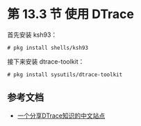 # 第 13.3 节 使用 DTrace

首先安装 ksh93：

`# pkg install shells/ksh93`

接下来安装 dtrace-toolkit：

`# pkg install sysutils/dtrace-toolkit`

## 参考文档

- [一个分享DTrace知识的中文站点](https://chinadtrace.org/)
